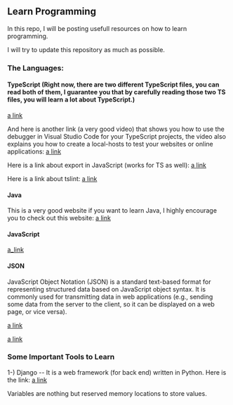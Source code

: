 ## Learn Programming
In this repo, I will be posting usefull resources on how to learn programming. 

I will try to update this repository as much as possible.

### The Languages:

#### TypeScript (Right now, there are two different TypeScript files, you can read both of  them, I guarantee you that by carefully reading those two TS files, you will learn a lot about TypeScript.)
[a link](https://basarat.gitbooks.io/typescript/docs/javascript/equality.html)

And here is another link (a very good video) that shows you how to use the debugger in 
Visual Studio Code for your TypeScript projects, the video also explains you how to create a local-hosts to test your websites or online applications:
[a link](https://www.youtube.com/watch?v=H1lgYojMCaQ)

Here is a link about export in JavaScript (works for TS as well):
[a link](https://www.sitepoint.com/understanding-module-exports-exports-node-js/)

Here is a link about tslint: 
[a link](https://narayanatechnicalworld.blogspot.ca/2016/05/what-is-tslint.html)



#### Java 

This is a very good website if you want to learn Java, I highly encourage you to check out this website:
[a link](https://www.geeksforgeeks.org/java/)


#### JavaScript

[a_link](https://developer.mozilla.org/en-US/docs/Web/JavaScript/Guide/Working_with_Objects)


#### JSON

JavaScript Object Notation (JSON) is a standard text-based format for representing structured data 
based on JavaScript object syntax. It is commonly used for transmitting data in web applications (e.g., 
sending some data from the server to the client, so it can be displayed on a web page, or vice versa). 

[a link](https://developer.mozilla.org/en-US/docs/Learn/JavaScript/Objects/JSON)

[a link](https://www.copterlabs.com/json-what-it-is-how-it-works-how-to-use-it/)




### Some Important Tools to Learn

1-) Django -- It is a web framework (for back end) written in Python. Here is the link:
[a link](https://tutorial.djangogirls.org/en/installation/)



Variables are nothing but reserved memory locations to store values.